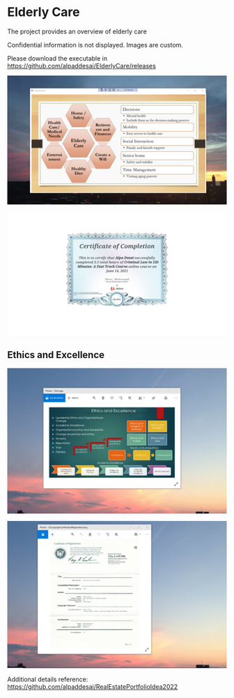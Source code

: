 # Elderly Care

The project provides an overview of elderly care

Confidential information is not displayed. Images are custom.

Please download the executable in https://github.com/alpaddesai/ElderlyCare/releases

![image](ElderlyCare.png)

![image](CriminalLaw1.jpg)

## Ethics and Excellence
![image](EthicsandExcellence.png)

![image](USCopyrightCertificate.png)

Additional details reference: https://github.com/alpaddesai/RealEstatePortfolioIdea2022
